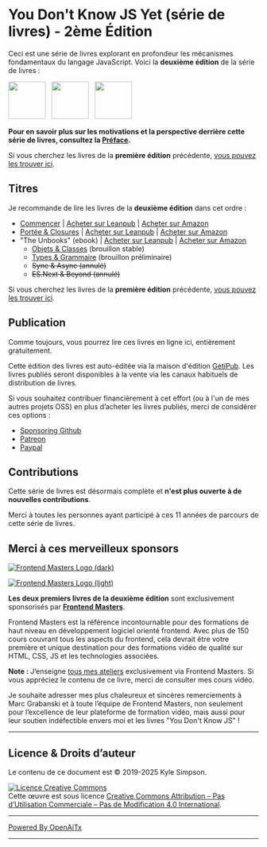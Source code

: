 # You Don't Know JS Yet (série de livres) - 2ème Édition

Ceci est une série de livres explorant en profondeur les mécanismes fondamentaux du langage JavaScript. Voici la **deuxième édition** de la série de livres :

<a href="https://leanpub.com/ydkjsy-get-started"><img src="get-started/images/cover.png" width="75"></a>&nbsp;&nbsp;
<a href="https://leanpub.com/ydkjsy-scope-closures"><img src="scope-closures/images/cover.png" width="75"></a>&nbsp;&nbsp;
<a href="https://leanpub.com/ydkjsy-unbooks"><img src="unbooks-cover.png" width="75"></a>

**Pour en savoir plus sur les motivations et la perspective derrière cette série de livres, consultez la [Préface](preface.md).**

Si vous cherchez les livres de la **première édition** précédente, [vous pouvez les trouver ici](https://github.com/getify/You-Dont-Know-JS/blob/1st-ed/README.md).

## Titres

Je recommande de lire les livres de la **deuxième édition** dans cet ordre :

* [Commencer](get-started/README.md) | [Acheter sur Leanpub](https://leanpub.com/ydkjsy-get-started) | [Acheter sur Amazon](https://www.amazon.com/dp/B084BNMN7T)
* [Portée & Closures](scope-closures/README.md) | [Acheter sur Leanpub](https://leanpub.com/ydkjsy-scope-closures) | [Acheter sur Amazon](https://www.amazon.com/dp/B08634PZ3N)
* "The Unbooks" (ebook) | [Acheter sur Leanpub](https://leanpub.com/ydkjsy-unbooks) | [Acheter sur Amazon](https://www.amazon.com/dp/B0F7H1DN5S)
    - [Objets & Classes](objects-classes/README.md) (brouillon stable)
    - [Types & Grammaire](types-grammar/README.md) (brouillon préliminaire)
    - ~~Sync & Async (annulé)~~
    - ~~ES.Next & Beyond (annulé)~~

Si vous cherchez les livres de la **première édition** précédente, [vous pouvez les trouver ici](https://github.com/getify/You-Dont-Know-JS/blob/1st-ed/README.md).

## Publication

Comme toujours, vous pourrez lire ces livres en ligne ici, entièrement gratuitement.

Cette édition des livres est auto-éditée via la maison d'édition [GetiPub](https://geti.pub). Les livres publiés seront disponibles à la vente via les canaux habituels de distribution de livres.

Si vous souhaitez contribuer financièrement à cet effort (ou à l'un de mes autres projets OSS) en plus d’acheter les livres publiés, merci de considérer ces options :

* [Sponsoring Github](https://github.com/users/getify/sponsorship)
* [Patreon](https://www.patreon.com/getify)
* [Paypal](https://www.paypal.me/getify)

## Contributions

Cette série de livres est désormais complète et **n'est plus ouverte à de nouvelles contributions**.

Merci à toutes les personnes ayant participé à ces 11 années de parcours de cette série de livres.

## Merci à ces merveilleux sponsors

[![Frontend Masters Logo (dark)](https://github.com/getify/You-Dont-Know-JS/blob/2nd-ed/external-logos/fem_logo-light.svg)](https://frontendmasters.com#gh-light-mode-only)

[![Frontend Masters Logo (light)](https://github.com/getify/You-Dont-Know-JS/blob/2nd-ed/external-logos/fem_logo.svg)](https://frontendmasters.com#gh-dark-mode-only)

**Les deux premiers livres de la deuxième édition** sont exclusivement sponsorisés par **[Frontend Masters](https://frontendmasters.com/?code=simpson)**.

Frontend Masters est la référence incontournable pour des formations de haut niveau en développement logiciel orienté frontend. Avec plus de 150 cours couvrant tous les aspects du frontend, cela devrait être votre première et unique destination pour des formations vidéo de qualité sur HTML, CSS, JS et les technologies associées.

**Note :** J’enseigne [tous mes ateliers](https://frontendmasters.com/teachers/kyle-simpson?code=simpson) exclusivement via Frontend Masters. Si vous appréciez le contenu de ce livre, merci de consulter mes cours vidéo.

Je souhaite adresser mes plus chaleureux et sincères remerciements à Marc Grabanski et à toute l’équipe de Frontend Masters, non seulement pour l’excellence de leur plateforme de formation vidéo, mais aussi pour leur soutien indéfectible envers moi et les livres "You Don't Know JS" !

----

## Licence & Droits d’auteur

Le contenu de ce document est &copy; 2019-2025 Kyle Simpson.

<a rel="license" href="https://creativecommons.org/licenses/by-nc-nd/4.0/"><img alt="Licence Creative Commons" style="border-width:0" src="https://i.creativecommons.org/l/by-nc-nd/4.0/88x31.png" /></a><br />Cette œuvre est sous licence <a rel="license" href="http://creativecommons.org/licenses/by-nc-nd/4.0/">Creative Commons Attribution – Pas d’Utilisation Commerciale – Pas de Modification 4.0 International</a>.

---

[Powered By OpenAiTx](https://github.com/OpenAiTx/OpenAiTx)

---